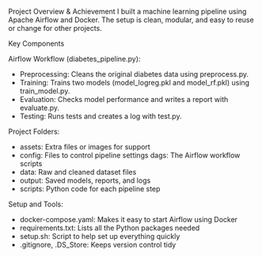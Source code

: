Project Overview & Achievement I built a machine learning pipeline using Apache Airflow and Docker. The setup is clean, modular, and easy to reuse or change for other projects.

Key Components

Airflow Workflow (diabetes_pipeline.py): 
- Preprocessing: Cleans the original diabetes data using preprocess.py.
- Training: Trains two models (model_logreg.pkl and model_rf.pkl) using train_model.py.
- Evaluation: Checks model performance and writes a report with evaluate.py.
- Testing: Runs tests and creates a log with test.py.

Project Folders: 
- assets: Extra files or images for support
- config: Files to control pipeline settings dags: The Airflow workflow scripts
- data: Raw and cleaned dataset files
- output: Saved models, reports, and logs
- scripts: Python code for each pipeline step

Setup and Tools: 
- docker-compose.yaml: Makes it easy to start Airflow using Docker
- requirements.txt: Lists all the Python packages needed
- setup.sh: Script to help set up everything quickly
- .gitignore, .DS_Store: Keeps version control tidy

